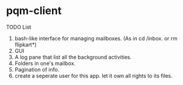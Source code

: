 # pqm-client

TODO List

1. bash-like interface for managing mailboxes. (As in cd /inbox. or rm flipkart*)
2. GUI
3. A log pane that list all the background activities.
4. Folders in one's mailbox.
5. Pagination of info.
6. create a seperate user for this app. let it own all rights to its files.
